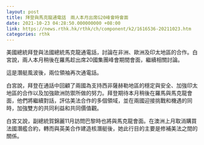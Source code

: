 ```yaml
---
layout: post
title: 拜登與馬克龍通電話　兩人本月出席G20峰會時會面
date: 2021-10-23 04:28:50.000000000 +08:00
link: https://news.rthk.hk/rthk/ch/component/k2/1616536-20211023.htm
categories: rthk
---
```


美國總統拜登與法國總統馬克龍通電話，討論在非洲、歐洲及印太地區的合作。白宮說，兩人本月稍後在羅馬趁出席20國集團峰會期間會面，繼續相關討論。

這是潛艇風波後，兩位領袖再次通電話。

白宮說，拜登在通話中回顧了兩國為支持西非薩赫勒地區的穩定與安全、加強印太地區的合作以及加強歐洲防禦所做的努力。拜登期待本月稍後在羅馬與馬克龍會面，他們將繼續對話，評估美法合作的多個領域，並在兩國迎接挑戰和機遇的同時，加強雙方的共同利益和共同價值觀。 

白宮又說，副總統賀錦麗11月訪問巴黎時也將與馬克龍會面。在澳洲上月取消購買法國潛艦合約，轉而與英美合作建造核潛艇後，她此行目的主要是修補美法之間的關係。
